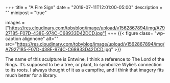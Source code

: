 +++
title = "A Fire Sign"
date = "2019-07-11T12:01:00-05:00"
description = ""
minipost = "true"

images = ["https://res.cloudinary.com/tobyblog/image/upload/v1562867894/img/A7927185-F07D-438E-974C-C68933D42DCD.jpg"]
+++
{{< figure class= "wp-caption alignnone" alt="" src="https://res.cloudinary.com/tobyblog/image/upload/v1562867894/img/A7927185-F07D-438E-974C-C68933D42DCD.jpg" >}}

The name of this sculpture is Entwine, I think a reference to The Lord of the Rings. It’s supposed to be a tree, or plant, to symbolize Wylie’s connection to its roots. I always thought of it as a campfire, and I think that imagery fits much better for a library.
